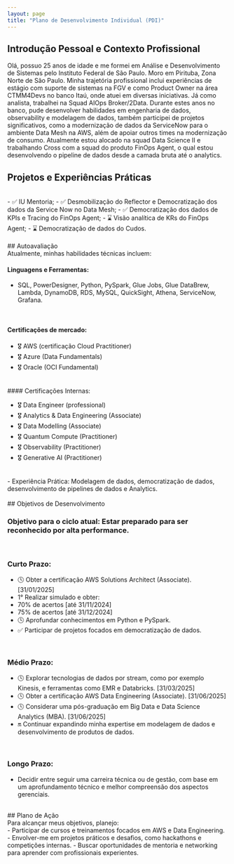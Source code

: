 ```yaml
---
layout: page
title: "Plano de Desenvolvimento Individual (PDI)"
---
```


## Introdução Pessoal e Contexto Profissional

Olá, possuo 25 anos de idade e me formei em Análise e Desenvolvimento de Sistemas pelo Instituto Federal de São Paulo. Moro em Pirituba, Zona Norte de São Paulo. Minha trajetória profissional inclui experiências de estágio com suporte de sistemas na FGV e como Product Owner na área CTMM4Devs no banco Itaú, onde atuei em diversas iniciativas. Já como analista, trabalhei na Squad AIOps Broker/2Data. Durante estes anos no banco, pude desenvolver habilidades em engenharia de dados, observability e modelagem de dados, também participei de projetos significativos, como a modernização de dados da ServiceNow para o ambiente Data Mesh na AWS, além de apoiar outros times na modernização de consumo. Atualmente estou alocado na squad Data Science II e trabalhando Cross com a squad do produto FinOps Agent, o qual estou desenvolvendo o pipeline de dados desde a camada bruta até o analytics.
<br>

## Projetos e Experiências Práticas
<br>
- ✅ IU Mentoria;
- ✅ Desmobilização do Reflector e Democratização dos dados da Service Now no Data Mesh;
- ✅ Democratização dos dados de KPIs e Tracing do FinOps Agent;
- ⌛ Visão analítica de KRs do FinOps Agent;
- ⌛ Democratização de dados do Cudos.
<br>
<br>
## Autoavaliação
<br>
Atualmente, minhas habilidades técnicas incluem:
<br>

#### Linguagens e Ferramentas:

- SQL, PowerDesigner, Python, PySpark, Glue Jobs, Glue DataBrew, Lambda, DynamoDB, RDS, MySQL, QuickSight, Athena, ServiceNow, Grafana.
<br>

#### Certificações de mercado:

- 🎖️ AWS (certificação Cloud Practitioner)
- 🎖️ Azure (Data Fundamentals)
- 🎖️ Oracle (OCI Fundamental)
 <br>
#### Certificações Internas:

- 🎖️ Data Engineer (professional)
- 🎖️ Analytics & Data Engineering (Associate)
- 🎖️ Data Modelling (Associate)
- 🎖️ Quantum Compute (Practitioner)
- 🎖️ Observability (Practitioner)
- 🎖️ Generative AI (Practitioner)
<br>
- Experiência Prática: Modelagem de dados, democratização de dados, desenvolvimento de pipelines de dados e Analytics.
<br>
<br>
## Objetivos de Desenvolvimento
<br>

### Objetivo para o ciclo atual: Estar preparado para ser reconhecido por alta performance.
<br>

### Curto Prazo:

- 🕓 Obter a certificação AWS Solutions Architect (Associate). [31/01/2025]
- 1° Realizar simulado e obter:
-  70% de acertos [até 31/11/2024]
-  75% de acertos [até 31/12/2024]
- 🕓 Aprofundar conhecimentos em Python e PySpark.
- ✅ Participar de projetos focados em democratização de dados.
<br>

### Médio Prazo:

- 🕓 Explorar tecnologias de dados por stream, como por exemplo Kinesis, e ferramentas como EMR e Databricks. [31/03/2025]
- 🕓 Obter a certificação AWS Data Engineering (Associate). [31/06/2025]
- 🕓 Considerar uma pós-graduação em Big Data e Data Science Analytics (MBA). [31/06/2025]
- 🔛 Continuar expandindo minha expertise em modelagem de dados e desenvolvimento de produtos de dados.
<br>

### Longo Prazo:

- Decidir entre seguir uma carreira técnica ou de gestão, com base em um aprofundamento técnico e melhor compreensão dos aspectos gerenciais.

<br>
## Plano de Ação
<br>
Para alcançar meus objetivos, planejo:
<br>
- Participar de cursos e treinamentos focados em AWS e Data Engineering.
- Envolver-me em projetos práticos e desafios, como hackathons e competições internas.
- Buscar oportunidades de mentoria e networking para aprender com profissionais experientes.
